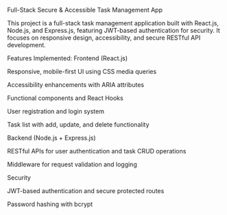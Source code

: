 Full-Stack Secure & Accessible Task Management App

This project is a full-stack task management application built with React.js, Node.js, and Express.js, featuring JWT-based authentication for security. It focuses on responsive design, accessibility, and secure RESTful API development.

Features Implemented:
Frontend (React.js)

Responsive, mobile-first UI using CSS media queries

Accessibility enhancements with ARIA attributes

Functional components and React Hooks

User registration and login system

Task list with add, update, and delete functionality

Backend (Node.js + Express.js)

RESTful APIs for user authentication and task CRUD operations

Middleware for request validation and logging

Security

JWT-based authentication and secure protected routes

Password hashing with bcrypt
